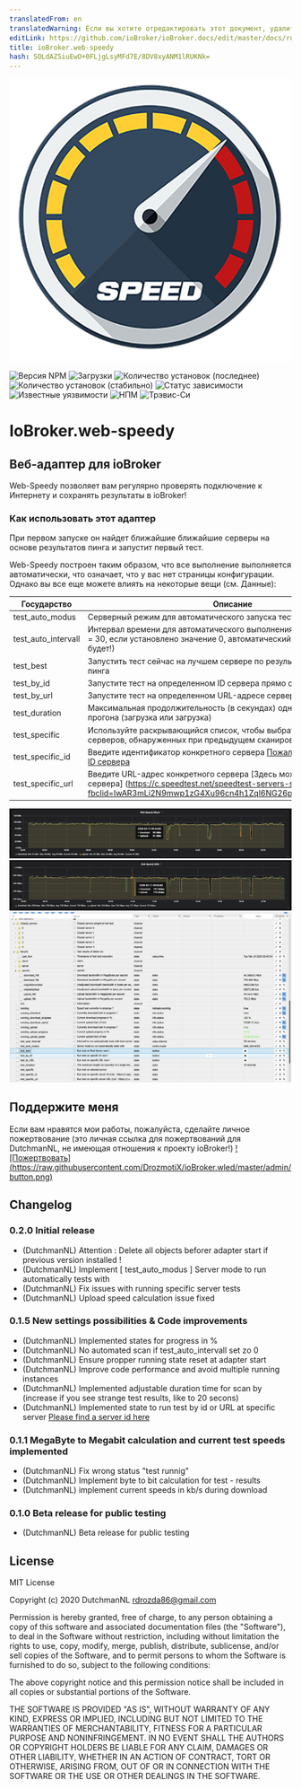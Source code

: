```yaml
---
translatedFrom: en
translatedWarning: Если вы хотите отредактировать этот документ, удалите поле «translatedFrom», в противном случае этот документ будет снова автоматически переведен
editLink: https://github.com/ioBroker/ioBroker.docs/edit/master/docs/ru/adapterref/iobroker.web-speedy/README.md
title: ioBroker.web-speedy
hash: SOLdAZSiuEwO+0FLjgLsyMFd7E/8DV8xyANM1lRUKNk=
---
```

![Логотип](../../../en/adapterref/iobroker.web-speedy/admin/web-speedy.png)

![Версия NPM](http://img.shields.io/npm/v/iobroker.web-speedy.svg)
![Загрузки](https://img.shields.io/npm/dm/iobroker.web-speedy.svg)
![Количество установок (последнее)](http://iobroker.live/badges/web-speedy-installed.svg)
![Количество установок (стабильно)](http://iobroker.live/badges/web-speedy-stable.svg)
![Статус зависимости](https://img.shields.io/david/DrozmotiX/iobroker.web-speedy.svg)
![Известные уязвимости](https://snyk.io/test/github/DrozmotiX/ioBroker.web-speedy/badge.svg)
![НПМ](https://nodei.co/npm/iobroker.web-speedy.png?downloads=true)
![Трэвис-Си](http://img.shields.io/travis/DrozmotiX/ioBroker.web-speedy/master.svg)

# IoBroker.web-speedy
## Веб-адаптер для ioBroker
Web-Speedy позволяет вам регулярно проверять подключение к Интернету и сохранять результаты в ioBroker!

### Как использовать этот адаптер
При первом запуске он найдет ближайшие ближайшие серверы на основе результатов пинга и запустит первый тест.

Web-Speedy построен таким образом, что все выполнение выполняется автоматически, что означает, что у вас нет страницы конфигурации.
Однако вы все еще можете влиять на некоторые вещи (см. Данные):

| Государство | Описание |
|---------------------|--------------------------------------------------------------------------------------------------------------------------------------------------------------------------------------|
| test_auto_modus | Серверный режим для автоматического запуска тестов с |
| test_auto_intervall | Интервал времени для автоматического выполнения теста (по умолчанию = 30, если установлено значение 0, автоматический тест запускаться не будет!) |
| test_best | Запустить тест сейчас на лучшем сервере по результатам последнего пинга |
| test_by_id | Запустите тест на определенном ID сервера прямо сейчас! |
| test_by_url | Запустите тест на определенном URL-адресе сервера прямо сейчас! |
| test_duration | Максимальная продолжительность (в секундах) одного тестового прогона (загрузка или загрузка) |
| test_specific | Используйте раскрывающийся список, чтобы выбрать один из 5 лучших серверов, обнаруженных при предыдущем сканировании |
| test_specific_id | Введите идентификатор конкретного сервера [Пожалуйста, найдите здесь ID сервера](https://c.speedtest.net/speedtest-servers-static.php?fbclid=IwAR3mLi2N9mwp1zG4Xu96cn4h1Zql6NG26p6GDjctjMftq0YzKKwPk-wme8A) |
| test_specific_url | Введите URL-адрес конкретного сервера [Здесь можно найти URL-адрес сервера] (https://c.speedtest.net/speedtest-servers-static.php?fbclid=IwAR3mLi2N9mwp1zG4Xu96cn4h1Zql6NG26p6GDjctjMftq0YzKKwPk |wme8A) |

![Мбайт](https://raw.githubusercontent.com/DrozmotiX/ioBroker.web-speedy/master/admin/Mbyte.png) ![Мбит](https://raw.githubusercontent.com/DrozmotiX/ioBroker.web-speedy/master/admin/Mbit.png) ![состояния](https://raw.githubusercontent.com/DrozmotiX/ioBroker.web-speedy/master/admin/states.png)

## Поддержите меня
Если вам нравятся мои работы, пожалуйста, сделайте личное пожертвование (это личная ссылка для пожертвований для DutchmanNL, не имеющая отношения к проекту ioBroker!) [![Пожертвовать] (https://raw.githubusercontent.com/DrozmotiX/ioBroker.wled/master/admin/button.png)](http://paypal.me/DutchmanNL)

## Changelog

### 0.2.0 Initial release
* (DutchmanNL) Attention : Delete all objects beforer adapter start if previous version installed !
* (DutchmanNL) Implement [ test_auto_modus ] Server mode to run automatically tests with
* (DutchmanNL) Fix issues with running specific server tests
* (DutchmanNL) Upload speed calculation issue fixed

### 0.1.5 New settings possibilities & Code improvements
* (DutchmanNL) Implemented states for progress in %
* (DutchmanNL) No automated scan if test_auto_intervall set zo 0
* (DutchmanNL) Ensure propper running state reset at adapter start
* (DutchmanNL) Improve code performance and avoid multiple running instances
* (DutchmanNL) Implemented adjustable duration time for scan by (increase if you see strange test results, like to 20 secons)
* (DutchmanNL) Implemented state to run test by id or URL at specific server [Please find a server id here](https://c.speedtest.net/speedtest-servers-static.php?fbclid=IwAR3mLi2N9mwp1zG4Xu96cn4h1Zql6NG26p6GDjctjMftq0YzKKwPk-wme8A)

### 0.1.1 MegaByte to Megabit calculation and current test speeds implemented
* (DutchmanNL) Fix wrong status "test runnig"
* (DutchmanNL) Implement byte to bit calculation for test - results
* (DutchmanNL) implement current speeds in kb/s during download

### 0.1.0 Beta release for public testing
* (DutchmanNL) Beta release for public testing

## License
MIT License

Copyright (c) 2020 DutchmanNL <rdrozda86@gmail.com>

Permission is hereby granted, free of charge, to any person obtaining a copy
of this software and associated documentation files (the "Software"), to deal
in the Software without restriction, including without limitation the rights
to use, copy, modify, merge, publish, distribute, sublicense, and/or sell
copies of the Software, and to permit persons to whom the Software is
furnished to do so, subject to the following conditions:

The above copyright notice and this permission notice shall be included in all
copies or substantial portions of the Software.

THE SOFTWARE IS PROVIDED "AS IS", WITHOUT WARRANTY OF ANY KIND, EXPRESS OR
IMPLIED, INCLUDING BUT NOT LIMITED TO THE WARRANTIES OF MERCHANTABILITY,
FITNESS FOR A PARTICULAR PURPOSE AND NONINFRINGEMENT. IN NO EVENT SHALL THE
AUTHORS OR COPYRIGHT HOLDERS BE LIABLE FOR ANY CLAIM, DAMAGES OR OTHER
LIABILITY, WHETHER IN AN ACTION OF CONTRACT, TORT OR OTHERWISE, ARISING FROM,
OUT OF OR IN CONNECTION WITH THE SOFTWARE OR THE USE OR OTHER DEALINGS IN THE
SOFTWARE.
